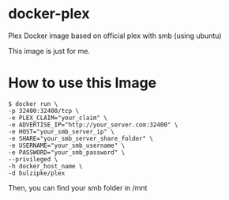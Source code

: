 # docker-plex
Plex Docker image based on official plex with smb (using ubuntu)

This image is just for me.

# How to use this Image
```console
$ docker run \
-p 32400:32400/tcp \
-e PLEX_CLAIM="your_claim" \
-e ADVERTISE_IP="http://your_server.com:32400" \
-e HOST="your_smb_server_ip" \
-e SHARE="your_smb_server_share_folder" \
-e USERNAME="your_smb_username" \
-e PASSWORD="your_smb_password" \
--privileged \
-h docker_host_name \
-d bulzipke/plex
```

Then, you can find your smb folder in /mnt
